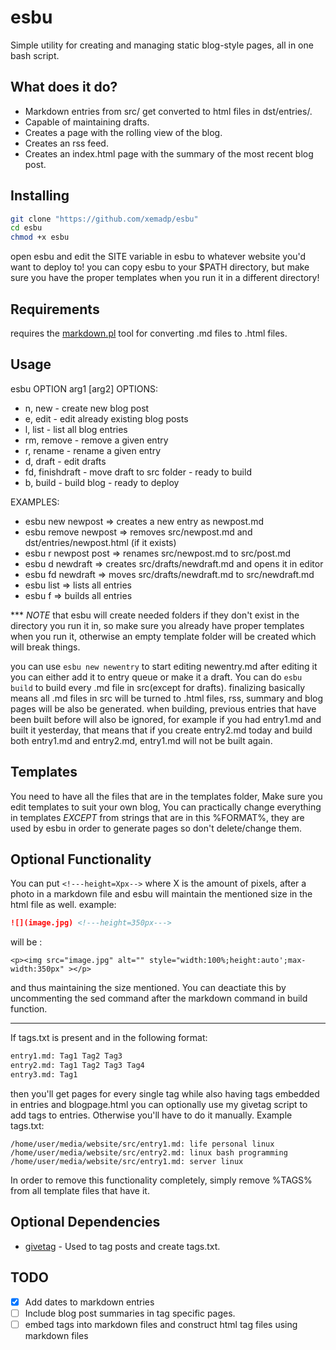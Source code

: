 # esbu

Simple utility for creating and managing static blog-style pages, all in one bash script.

## What does it do?
* Markdown entries from src/ get converted to html files in dst/entries/.
* Capable of maintaining drafts.
* Creates a page with the rolling view of the blog.
* Creates an rss feed.
* Creates an index.html page with the summary of the most recent blog post.

## Installing 

``` bash
git clone "https://github.com/xemadp/esbu"
cd esbu
chmod +x esbu
```
open esbu and edit the SITE variable in esbu to whatever website you'd want to deploy to!
you can copy esbu to your $PATH directory, but make sure you have the proper templates when you run
it in a different directory!

## Requirements
requires the [markdown.pl](https://daringfireball.net/projects/markdown/) tool for converting .md files to .html files.

## Usage
esbu OPTION arg1 [arg2]
OPTIONS:

* n, new - create new blog post
* e, edit - edit already existing blog posts
* l, list - list all blog entries
* rm, remove - remove a given entry 
* r, rename - rename a given entry 
* d, draft - edit drafts
* fd, finishdraft - move draft to src folder - ready to build
* b, build - build blog - ready to deploy

EXAMPLES:

* esbu new newpost  => creates a new entry as newpost.md
* esbu remove newpost => removes src/newpost.md and dst/entries/newpost.html (if it exists)
* esbu r newpost post => renames src/newpost.md to src/post.md
* esbu d newdraft => creates src/drafts/newdraft.md and opens it in editor
* esbu fd newdraft => moves src/drafts/newdraft.md to src/newdraft.md
* esbu list =>  lists all entries
* esbu f =>  builds all entries


\*\*\* *NOTE*  that esbu will create needed folders if they don't exist in the directory you run it in, so make sure you already have proper templates when you run it, otherwise an empty template folder will be created which will break things.

you can use `esbu new newentry` to start editing newentry.md after editing it you can either add it to entry queue or make it a draft.
You can do `esbu build` to build every .md file in src(except for drafts).
finalizing basically means all .md files in src will be turned to .html files, rss, summary and blog pages will be also be generated.
when building, previous entries that have been built before will also be ignored,
for example if you had entry1.md and built it yesterday, that means that if you create entry2.md today and build both entry1.md and entry2.md, entry1.md will not be built again. 

## Templates
You need to have all the files that are in the templates folder, Make sure you edit templates to suit your own blog, You can practically change everything in templates *EXCEPT* from strings that are in this %FORMAT%, they are used by esbu in order to generate pages so don't delete/change them.

## Optional Functionality
You can put `<!---height=Xpx-->` where X is the amount of pixels, after a photo in a markdown file and esbu will maintain the mentioned size in the html file as well.
example:

``` md
![](image.jpg) <!---height=350px--->
```

will be :

 
`<p><img src="image.jpg" alt="" style="width:100%;height:auto';max-width:350px" ></p>`

and thus maintaining the size mentioned.
You can deactiate this by uncommenting the sed command after the markdown command in build function.

<hr>

If tags.txt is present and in the following format:
``` txt
entry1.md: Tag1 Tag2 Tag3
entry2.md: Tag1 Tag2 Tag3 Tag4
entry3.md: Tag1
```
then you'll get pages for every single tag while also having
tags embedded in entries and blogpage.html 
you can optionally use my givetag script to add tags to entries.
Otherwise you'll have to do it manually.
Example tags.txt:
```
/home/user/media/website/src/entry1.md: life personal linux
/home/user/media/website/src/entry2.md: linux bash programming
/home/user/media/website/src/entry1.md: server linux
```
In order to remove this functionality completely, simply remove %TAGS% from all 
template files that have it.

## Optional Dependencies
- [givetag](https://github.com/xemadp/Scripts/blob/master/givetag) - Used to tag posts and create tags.txt.

## TODO

- [x] Add dates to markdown entries
- [ ] Include blog post summaries in tag specific pages.
- [ ] embed tags into markdown files and construct html tag files using markdown files

